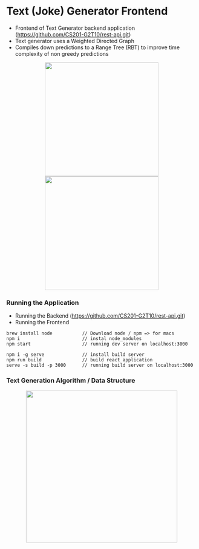 # Text (Joke) Generator Frontend
* Frontend of Text Generator backend application (https://github.com/CS201-G2T10/rest-api.git)
* Text generator uses a Weighted Directed Graph
* Compiles down predictions to a Range Tree (RBT) to improve time complexity of non greedy predictions

<p align="center">
  <img src="https://imgur.com/b0dxWG5.png" width="300" title="">
  <img src="https://imgur.com/gjx3nRe.png" width="300" title="">
</p>

### Running the Application
* Running the Backend (https://github.com/CS201-G2T10/rest-api.git)
* Running the Frontend
```
brew install node           // Download node / npm => for macs
npm i                       // instal node_modules
npm start                   // running dev server on localhost:3000

npm i -g serve              // install build server
npm run build               // build react application
serve -s build -p 3000      // running build server on localhost:3000
```

### Text Generation Algorithm / Data Structure
<p align="center">
  <img src="https://imgur.com/fOw9VDh.png" width="400" title="">
</p>
